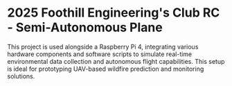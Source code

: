 # 2025 Foothill Engineering's Club RC - Semi-Autonomous Plane

This project is used alongside a Raspberry Pi 4, integrating various hardware components and software scripts to simulate real-time environmental data collection and autonomous flight capabilities. This setup is ideal for prototyping UAV-based wildfire prediction and monitoring solutions.
